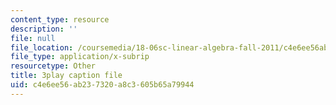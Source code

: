 ```yaml
---
content_type: resource
description: ''
file: null
file_location: /coursemedia/18-06sc-linear-algebra-fall-2011/c4e6ee56ab237320a8c3605b65a79944_BaBoztM9Q1w.srt
file_type: application/x-subrip
resourcetype: Other
title: 3play caption file
uid: c4e6ee56-ab23-7320-a8c3-605b65a79944
---
```

